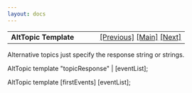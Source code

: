 ```yaml
---
layout: docs
---
```

<table width="100%" data-border="0" data-cellspacing="0"
data-cellpadding="3" data-bgcolor="#C0C0C0">
<colgroup>
<col style="width: 50%" />
<col style="width: 50%" />
</colgroup>
<tbody>
<tr>
<td style="text-align: left;"><strong>AltTopic Template<br />
</strong></td>
<td style="text-align: right;"><a
href="actortemplate.html">[Previous]</a> <a
href="generalintroduction.html">[Main]</a> <a
href="convnodetemplate.html">[Next]</a></td>
</tr>
</tbody>
</table>

  
Alternative topics just specify the response string or strings.  
  
AltTopic template "topicResponse" \| \[eventList\];   
  
AltTopic template \[firstEvents\] \[eventList\];   
  
